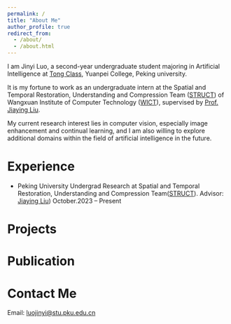 ```yaml
---
permalink: /
title: "About Me"
author_profile: true
redirect_from: 
  - /about/
  - /about.html
---
```


I am Jinyi Luo, a second-year undergraduate student majoring in Artificial Intelligence at [Tong Class](https://tongclass.ac.cn/), Yuanpei College, Peking university.

It is my fortune to work as an undergraduate intern at the Spatial and Temporal Restoration, Understanding and Compression Team ([STRUCT](http://39.96.165.147/struct.html)) of Wangxuan Institute of Computer Technology ([WICT](https://www.icst.pku.edu.cn/)), supervised by [Prof. Jiaying Liu](http://39.96.165.147/people/liujiaying.html).

My current research interest lies in computer vision, especially image enhancement and continual learning, and I am also willing to explore additional domains within the field of artificial intelligence in the future.


Experience
======
- Peking University
  Undergrad Research at Spatial and Temporal Restoration, Understanding and Compression Team([STRUCT](http://39.96.165.147/struct.html)). Advisor: [Jiaying Liu](http://39.96.165.147/people/liujiaying.html))
  October.2023 – Present


Projects
======


Publication
======


Contact Me
======
Email: luojinyi@stu.pku.edu.cn




